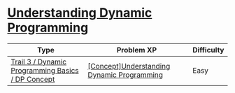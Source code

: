 # [Understanding Dynamic Programming](https://www.codetree.ai/trails/complete/curated-cards/intro-dynamic-programming-concept)

|Type|Problem XP|Difficulty|
|---|---|---|
|[Trail 3 / Dynamic Programming Basics / DP Concept](https://www.codetree.ai/trail-info/novice-high/)|[[Concept]Understanding Dynamic Programming](https://www.codetree.ai/trails/complete/curated-cards/intro-dynamic-programming-concept/)|Easy|

